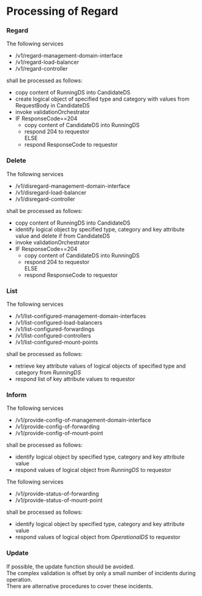 # Processing of Regard  

### Regard  

The following services  
- /v1/regard-management-domain-interface  
- /v1/regard-load-balancer  
- /v1/regard-controller  

shall be processed as follows:  
- copy content of RunningDS into CandidateDS  
- create logical object of specified type and category with values from RequestBody in CandidateDS  
- invoke validationOrchestrator  
- IF ResponseCode==204  
  - copy content of CandidateDS into RunningDS  
  - respond 204 to requestor  
  ELSE  
  - respond ResponseCode to requestor  

### Delete  

The following services  
- /v1/disregard-management-domain-interface  
- /v1/disregard-load-balancer  
- /v1/disregard-controller  

shall be processed as follows:  
- copy content of RunningDS into CandidateDS  
- identify logical object by specified type, category and key attribute value and delete if from CandidateDS  
- invoke validationOrchestrator  
- IF ResponseCode==204  
  - copy content of CandidateDS into RunningDS  
  - respond 204 to requestor  
  ELSE  
  - respond ResponseCode to requestor  

### List  

The following services  
- /v1/list-configured-management-domain-interfaces  
- /v1/list-configured-load-balancers  
- /v1/list-configured-forwardings  
- /v1/list-configured-controllers  
- /v1/list-configured-mount-points  

shall be processed as follows:  
- retrieve key attribute values of logical objects of specified type and category from _RunningDS_  
- respond list of key attribute values to requestor  

### Inform  

The following services  
- /v1/provide-config-of-management-domain-interface  
- /v1/provide-config-of-forwarding  
- /v1/provide-config-of-mount-point  

shall be processed as follows:  
- identify logical object by specified type, category and key attribute value  
- respond values of logical object from _RunningDS_ to requestor  

The following services  
- /v1/provide-status-of-forwarding  
- /v1/provide-status-of-mount-point  

shall be processed as follows:  
- identify logical object by specified type, category and key attribute value  
- respond values of logical object from _OperationalDS_ to requestor  

### Update  

If possible, the update function should be avoided.  
The complex validation is offset by only a small number of incidents during operation.  
There are alternative procedures to cover these incidents.  
